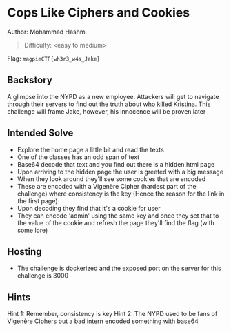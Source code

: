 # Cops Like Ciphers and Cookies

Author: Mohammad Hashmi

>Difficulty: \<easy to medium> 

Flag: `magpieCTF{wh3r3_w4s_Jake}`

## Backstory

A glimpse into the NYPD as a new employee. Attackers will get to navigate through their servers to find out the truth about who killed Kristina. This challenge will frame Jake, however, his innocence will be proven later

## Intended Solve
- Explore the home page a little bit and read the texts
- One of the classes has an odd span of text
- Base64 decode that text and you find out there is a hidden.html page
- Upon arriving to the hidden page the user is greeted with a big message
- When they look around they'll see some cookies that are encoded
- These are encoded with a Vigenère Cipher (hardest part of the challenge) where consistency is the key (Hence the reason for the link in the first page)
- Upon decoding they find that it's a cookie for user
- They can encode 'admin' using the same key and once they set that to the value of the cookie and refresh the page they'll find the flag (with some lore)

## Hosting
- The challenge is dockerized and the exposed port on the server for this challenge is 3000


## Hints

Hint 1: Remember, consistency is key
Hint 2: The NYPD used to be fans of Vigenère Ciphers but a bad intern encoded something with base64
